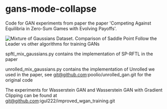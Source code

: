 # gans-mode-collapse
Code for GAN experiments from paper the paper 'Competing Against Equilibria in Zero-Sum Games with Evolving Payoffs'.

![Mixture of Gaussians Dataset. Comparison of Saddle Point Follow the Leader vs other algorithms for
 training GANs](alg_comparison.png)

spftl_mix_gaussians.py contains the implementation of SP-RFTL in the paper

unrolled_mix_gaussians.py contains the implementation of Unrolled we used in the paper,
see git@github.com:poolio/unrolled_gan.git for the original code

The experiments for Wasserstein GAN and Wasserstein GAN with Gradient Clipping can be found at
git@github.com:igul222/improved_wgan_training.git
